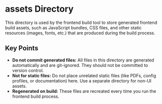 # assets Directory

This directory is used by the frontend build tool to store generated frontend build assets, such as JavaScript bundles, CSS files, and other static resources (images, fonts, etc.) that are produced during the build process.

## Key Points

- **Do not commit generated files:** All files in this directory are generated automatically and are git-ignored. They should not be committed to version control.
- **Not for static files:** Do not place unrelated static files (like PDFs, config profiles, or documentation) here. Use a separate directory for non-UI assets.
- **Regenerated on build:** These files are recreated every time you run the frontend build process.

